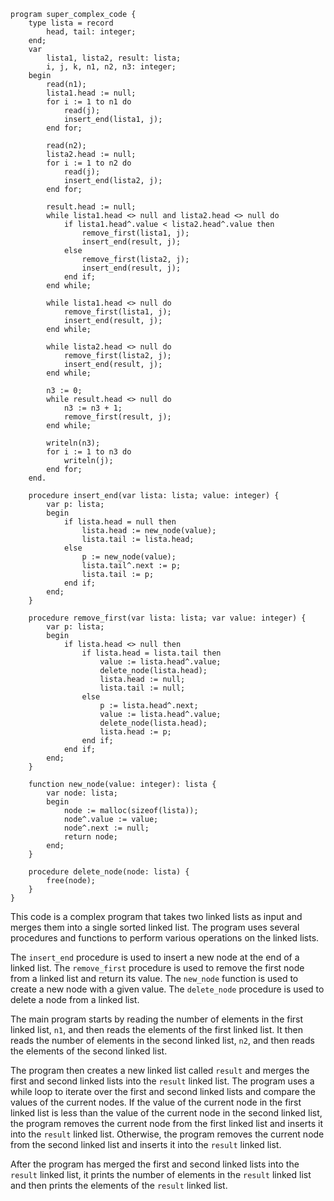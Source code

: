 ```porturgol
program super_complex_code {
    type lista = record
        head, tail: integer;
    end;
    var
        lista1, lista2, result: lista;
        i, j, k, n1, n2, n3: integer;
    begin
        read(n1);
        lista1.head := null;
        for i := 1 to n1 do
            read(j);
            insert_end(lista1, j);
        end for;

        read(n2);
        lista2.head := null;
        for i := 1 to n2 do
            read(j);
            insert_end(lista2, j);
        end for;

        result.head := null;
        while lista1.head <> null and lista2.head <> null do
            if lista1.head^.value < lista2.head^.value then
                remove_first(lista1, j);
                insert_end(result, j);
            else
                remove_first(lista2, j);
                insert_end(result, j);
            end if;
        end while;

        while lista1.head <> null do
            remove_first(lista1, j);
            insert_end(result, j);
        end while;

        while lista2.head <> null do
            remove_first(lista2, j);
            insert_end(result, j);
        end while;

        n3 := 0;
        while result.head <> null do
            n3 := n3 + 1;
            remove_first(result, j);
        end while;

        writeln(n3);
        for i := 1 to n3 do
            writeln(j);
        end for;
    end.

    procedure insert_end(var lista: lista; value: integer) {
        var p: lista;
        begin
            if lista.head = null then
                lista.head := new_node(value);
                lista.tail := lista.head;
            else
                p := new_node(value);
                lista.tail^.next := p;
                lista.tail := p;
            end if;
        end;
    }

    procedure remove_first(var lista: lista; var value: integer) {
        var p: lista;
        begin
            if lista.head <> null then
                if lista.head = lista.tail then
                    value := lista.head^.value;
                    delete_node(lista.head);
                    lista.head := null;
                    lista.tail := null;
                else
                    p := lista.head^.next;
                    value := lista.head^.value;
                    delete_node(lista.head);
                    lista.head := p;
                end if;
            end if;
        end;
    }

    function new_node(value: integer): lista {
        var node: lista;
        begin
            node := malloc(sizeof(lista));
            node^.value := value;
            node^.next := null;
            return node;
        end;
    }

    procedure delete_node(node: lista) {
        free(node);
    }
}
```

This code is a complex program that takes two linked lists as input and merges them into a single sorted linked list. The program uses several procedures and functions to perform various operations on the linked lists.

The `insert_end` procedure is used to insert a new node at the end of a linked list. The `remove_first` procedure is used to remove the first node from a linked list and return its value. The `new_node` function is used to create a new node with a given value. The `delete_node` procedure is used to delete a node from a linked list.

The main program starts by reading the number of elements in the first linked list, `n1`, and then reads the elements of the first linked list. It then reads the number of elements in the second linked list, `n2`, and then reads the elements of the second linked list.

The program then creates a new linked list called `result` and merges the first and second linked lists into the `result` linked list. The program uses a while loop to iterate over the first and second linked lists and compare the values of the current nodes. If the value of the current node in the first linked list is less than the value of the current node in the second linked list, the program removes the current node from the first linked list and inserts it into the `result` linked list. Otherwise, the program removes the current node from the second linked list and inserts it into the `result` linked list.

After the program has merged the first and second linked lists into the `result` linked list, it prints the number of elements in the `result` linked list and then prints the elements of the `result` linked list.